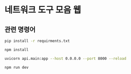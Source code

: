 # 네트워크 도구 모음 웹

## 관련 명령어

```sh
pip install -r requirments.txt
```
```sh
npm install
```
```sh
uvicorn api.main:app --host 0.0.0.0 --port 8000 --reload
```
```sh
npm run dev
```
